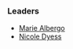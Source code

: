 ### Leaders

* [Marie Albergo](mailto:marie.albergo@owasp.org)
* [Nicole Dyess](mailto:nicole.dyess@owasp.org)

